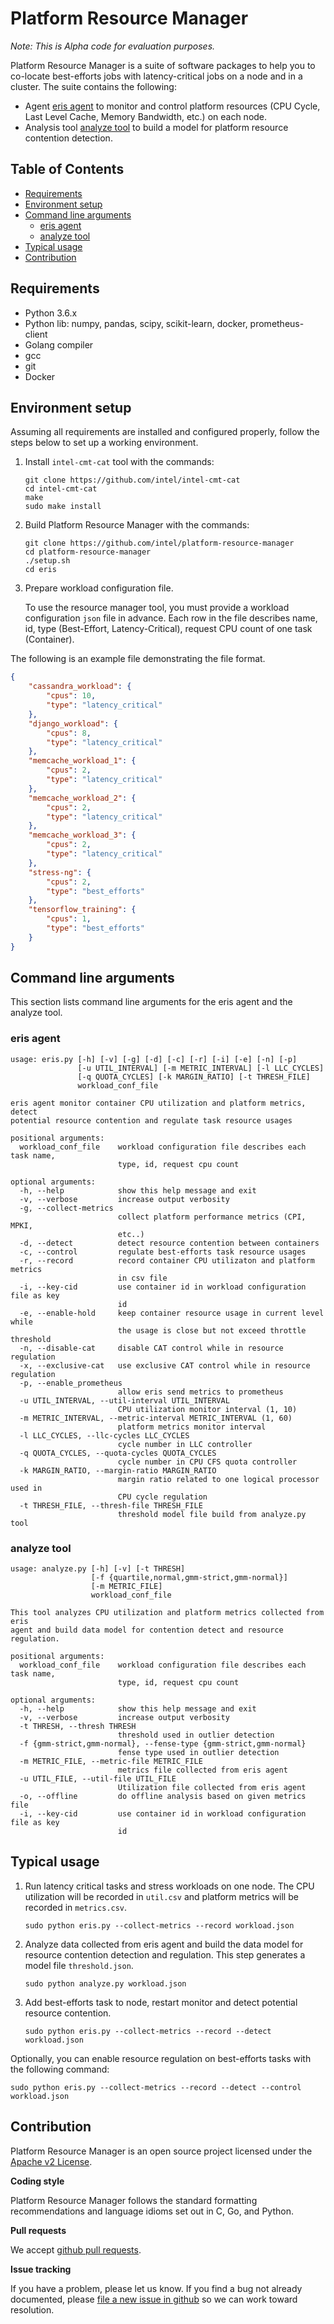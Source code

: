 # Platform Resource Manager

*Note: This is Alpha code for evaluation purposes.*

Platform Resource Manager is a suite of software packages to help you to co-locate best-efforts jobs with latency-critical jobs on a node and in a cluster. The suite contains the following:

- Agent [eris agent](#eris-agent) to monitor and control platform resources
  (CPU Cycle, Last Level Cache, Memory Bandwidth, etc.) on each node.
- Analysis tool [analyze tool](#analyze-tool) to build a model for platform
  resource contention detection.


## Table of Contents

- [Requirements](#requirements)
- [Environment setup](#environment-setup)
- [Command line arguments](#command-line-arguments)
    - [eris agent](#eris-agent)
    - [analyze tool](#analyze-tool)
- [Typical usage](#typical-usage)
- [Contribution](#contribution)

## Requirements

 - Python 3.6.x
 - Python lib: numpy, pandas, scipy, scikit-learn, docker, prometheus-client
 - Golang compiler
 - gcc
 - git
 - Docker

## Environment setup
Assuming all requirements are installed and configured properly, follow the steps below to set up a working environment.

1.  Install `intel-cmt-cat` tool with the commands:

     ```
     git clone https://github.com/intel/intel-cmt-cat
     cd intel-cmt-cat
     make
     sudo make install
     ```

2.  Build Platform Resource Manager with the commands:

     ```
     git clone https://github.com/intel/platform-resource-manager
     cd platform-resource-manager
     ./setup.sh
     cd eris
     ```

3.  Prepare workload configuration file.

    To use the resource manager tool, you must provide a workload configuration
    `json` file in advance. Each row in the file describes name, id, type (Best-Effort, Latency-Critical), request CPU count of one task (Container).

The following is an example file demonstrating the file format.

```json
{
    "cassandra_workload": {
        "cpus": 10,
        "type": "latency_critical"
    },
    "django_workload": {
        "cpus": 8,
        "type": "latency_critical"
    },
    "memcache_workload_1": {
        "cpus": 2,
        "type": "latency_critical"
    },
    "memcache_workload_2": {
        "cpus": 2,
        "type": "latency_critical"
    },
    "memcache_workload_3": {
        "cpus": 2,
        "type": "latency_critical"
    },
    "stress-ng": {
        "cpus": 2,
        "type": "best_efforts"
    },
    "tensorflow_training": {
        "cpus": 1,
        "type": "best_efforts"
    }
}
```

## Command line arguments

This section lists command line arguments for the eris agent and the analyze tool.

### eris agent

    usage: eris.py [-h] [-v] [-g] [-d] [-c] [-r] [-i] [-e] [-n] [-p]
                   [-u UTIL_INTERVAL] [-m METRIC_INTERVAL] [-l LLC_CYCLES]
                   [-q QUOTA_CYCLES] [-k MARGIN_RATIO] [-t THRESH_FILE]
                   workload_conf_file

    eris agent monitor container CPU utilization and platform metrics, detect
    potential resource contention and regulate task resource usages

    positional arguments:
      workload_conf_file    workload configuration file describes each task name,
                            type, id, request cpu count

    optional arguments:
      -h, --help            show this help message and exit
      -v, --verbose         increase output verbosity
      -g, --collect-metrics
                            collect platform performance metrics (CPI, MPKI,
                            etc..)
      -d, --detect          detect resource contention between containers
      -c, --control         regulate best-efforts task resource usages
      -r, --record          record container CPU utilizaton and platform metrics
                            in csv file
      -i, --key-cid         use container id in workload configuration file as key
                            id
      -e, --enable-hold     keep container resource usage in current level while
                            the usage is close but not exceed throttle threshold
      -n, --disable-cat     disable CAT control while in resource regulation
      -x, --exclusive-cat   use exclusive CAT control while in resource regulation
      -p, --enable_prometheus
                            allow eris send metrics to prometheus
      -u UTIL_INTERVAL, --util-interval UTIL_INTERVAL
                            CPU utilization monitor interval (1, 10)
      -m METRIC_INTERVAL, --metric-interval METRIC_INTERVAL (1, 60)
                            platform metrics monitor interval
      -l LLC_CYCLES, --llc-cycles LLC_CYCLES
                            cycle number in LLC controller
      -q QUOTA_CYCLES, --quota-cycles QUOTA_CYCLES
                            cycle number in CPU CFS quota controller
      -k MARGIN_RATIO, --margin-ratio MARGIN_RATIO
                            margin ratio related to one logical processor used in
                            CPU cycle regulation
      -t THRESH_FILE, --thresh-file THRESH_FILE
                            threshold model file build from analyze.py tool


### analyze tool

    usage: analyze.py [-h] [-v] [-t THRESH]
                      [-f {quartile,normal,gmm-strict,gmm-normal}]
                      [-m METRIC_FILE]
                      workload_conf_file

    This tool analyzes CPU utilization and platform metrics collected from eris
    agent and build data model for contention detect and resource regulation.

    positional arguments:
      workload_conf_file    workload configuration file describes each task name,
                            type, id, request cpu count

    optional arguments:
      -h, --help            show this help message and exit
      -v, --verbose         increase output verbosity
      -t THRESH, --thresh THRESH
                            threshold used in outlier detection
      -f {gmm-strict,gmm-normal}, --fense-type {gmm-strict,gmm-normal}
                            fense type used in outlier detection
      -m METRIC_FILE, --metric-file METRIC_FILE
                            metrics file collected from eris agent
      -u UTIL_FILE, --util-file UTIL_FILE
                            Utilization file collected from eris agent
      -o, --offline         do offline analysis based on given metrics file
      -i, --key-cid         use container id in workload configuration file as key
                            id


## Typical usage


1.  Run latency critical tasks and stress workloads on one node. The CPU
    utilization will be recorded in `util.csv` and platform metrics will be recorded in `metrics.csv`.

      ```
      sudo python eris.py --collect-metrics --record workload.json
      ```

2.  Analyze data collected from eris agent and build the data model for
    resource contention detection and regulation. This step generates a model file `threshold.json`.

      ```
      sudo python analyze.py workload.json
      ```

3.  Add best-efforts task to node, restart monitor and detect potential
    resource contention.

      ```
      sudo python eris.py --collect-metrics --record --detect workload.json
      ```

Optionally, you can enable resource regulation on best-efforts tasks with the
following command:

    sudo python eris.py --collect-metrics --record --detect --control workload.json

## Contribution

Platform Resource Manager is an open source project licensed under the [Apache v2 License](http://www.apache.org/licenses/LICENSE-2.0).

**Coding style**

Platform Resource Manager follows the standard formatting recommendations and
language idioms set out in C, Go, and Python.

**Pull requests**

We accept [github pull requests](https://github.com/intel/platform-resource-manager/pulls).

**Issue tracking**

If you have a problem, please let us know. If you find a bug not already
documented, please [file a new issue in github](https://github.com/intel/platform-resource-manager/issues) so we can work toward resolution.
